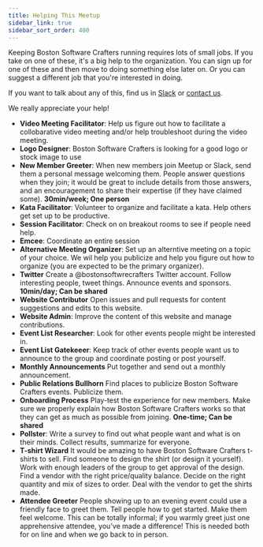 ```yaml
---
title: Helping This Meetup
sidebar_link: true
sidebar_sort_order: 400
---
```


Keeping Boston Software Crafters running requires lots of small jobs. If you take on one of these, it's a big help to the organization. You can sign up for one of these and then move to doing something else later on. Or you can suggest a different job that you're interested in doing.

If you want to talk about any of this, find us in [Slack](slack.md) or [contact us](contact.md).

We really appreciate your help!

<!-- ## Considerations -->

<!-- Time: roughly how much effort it will take?

One-time or on-going: how big a commitment are you making?

One person, or shared job: can this task be shared among a few people?

Importance: is it critical that it get done, or is it more casual?
 -->


<!-- - **Discussion moderator**Be aware of discussions happening on Slack and Meetup. Answer questions, suggest proper usage, report inappropriate usage. Make people feel like someone official is paying attention.

-->
- **Video Meeting Facilitator**: Help us figure out how to facilitate a collobarative video meeting and/or help troubleshoot during the video meeting.
- **Logo Designer**: Boston Software Crafters is looking for a good logo or stock image to use
- **New Member Greeter**: When new members join Meetup or Slack, send them a personal message welcoming them. People answer questions when they join; it would be great to include details from those answers, and an encouragement to share their expertise (if they have claimed some).  **30min/week; One person**
- **Kata Facilitator**: Volunteer to organize and facilitate a kata.  Help others get set up to be productive.
- **Session Facilitator**: Check on on breakout rooms to see if people need help.
- **Emcee**: Coordinate an entire session
- **Alternative Meeting Organizer**: Set up an alterntive meeting on a topic of your choice.  We wil help you publicize and help you figure out how to organize (you are expected to be the primary organizer).
- **Twitter** Create a @bostonsoftwrecrafters Twitter account. Follow interesting people, tweet things. Announce events and sponsors.  **10min/day; Can be shared**
- **Website Contributor**  Open issues and pull requests for content suggestions and edits to this website.
- **Website Admin**: Improve the content of this website and manage contributions.
- **Event List Researcher**: Look for other events people might be interested in.
- **Event List Gatekeeer**: Keep track of other events people want us to announce to the group and coordinate posting or post yourself.
- **Monthly Announcements** Put together and send out a monthly announcement.
- **Public Relations Bullhorn**  Find places to publicize Boston Software Crafters events. Publicize them.
- **Onboarding Process**  Play-test the experience for new members. Make sure we properly explain how Boston Software Crafters works so that they can get as much as possible from joining.  **One-time; Can be shared**
- **Pollster**: Write a survey to find out what people want and what is on their minds. Collect results, summarize for everyone.
- **T-shirt Wizard** It would be amazing to have Boston Software Crafters t-shirts to sell. Find someone to design the shirt (or design it yourself). Work with enough leaders of the group to get approval of the design. Find a vendor with the right price/quality balance. Decide on the right quantity and mix of sizes to order. Deal with the vendor to get the shirts made.
- **Attendee Greeter**  People showing up to an evening event could use a friendly face to greet them. Tell people how to get started. Make them feel welcome. This can be totally informal; if you warmly greet just one apprehensive attendee, you've made a difference!  This is needed both for on line and when we go back to in person.
